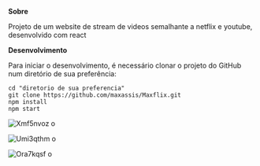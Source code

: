 **Sobre**

Projeto de um website de stream de videos semalhante a netflix e youtube, desenvolvido com react



**Desenvolvimento**

Para iniciar o desenvolvimento, é necessário clonar o projeto do GitHub num diretório de sua preferência:

    cd "diretorio de sua preferencia"
    git clone https://github.com/maxassis/Maxflix.git
    npm install
    npm start


![Xmf5nvoz o](https://images2.imgbox.com/ec/49/XmF5nVOz_o.gif)

![Umi3qthm o](https://images2.imgbox.com/e1/4a/umi3QthM_o.gif)

![Ora7kqsf o](https://images2.imgbox.com/1d/4c/oRA7KQsF_o.jpg)
